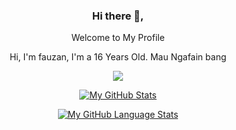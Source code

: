 <div align="center">
<h3>Hi there 👋,</h3>
<p>Welcome to My Profile</p>
<p>Hi, I'm fauzan, I'm a 16 Years Old. <a href="#"> </a> Mau Ngafain bang</p>


![](https://img.shields.io/badge/Fauzan-Huskar-informational?style=flat&logo=<LOGO_NAME>&logoColor=white&color=2bbc8a)

[![My GitHub Stats](https://github-readme-stats.vercel.app/api/?username=Fau-Zan&count_private=true&theme=tokyonight&showicons=true)]()

[![My GitHub Language Stats](https://github-readme-stats.vercel.app/api/top-langs/?username=Fau-Zan&langs_count=5&theme=tokyonight)]()
